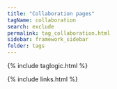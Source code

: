 ```yaml
---
title: "Collaboration pages"
tagName: collaboration
search: exclude
permalink: tag_collaboration.html
sidebar: framework_sidebar
folder: tags
---
```

{% include taglogic.html %}

{% include links.html %}
